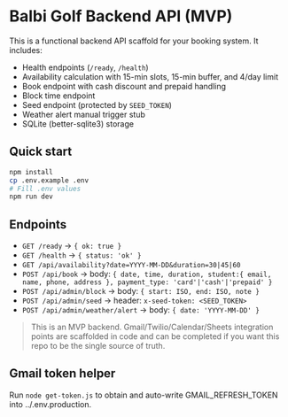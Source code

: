 # Balbi Golf Backend API (MVP)

This is a functional backend API scaffold for your booking system. It includes:
- Health endpoints (`/ready`, `/health`)
- Availability calculation with 15-min slots, 15-min buffer, and 4/day limit
- Book endpoint with cash discount and prepaid handling
- Block time endpoint
- Seed endpoint (protected by `SEED_TOKEN`)
- Weather alert manual trigger stub
- SQLite (better-sqlite3) storage

## Quick start
```bash
npm install
cp .env.example .env
# Fill .env values
npm run dev
```

## Endpoints
- `GET /ready` → `{ ok: true }`
- `GET /health` → `{ status: 'ok' }`
- `GET /api/availability?date=YYYY-MM-DD&duration=30|45|60`
- `POST /api/book` → body: `{ date, time, duration, student:{ email, name, phone, address }, payment_type: 'card'|'cash'|'prepaid' }`
- `POST /api/admin/block` → body: `{ start: ISO, end: ISO, note }`
- `POST /api/admin/seed` → header: `x-seed-token: <SEED_TOKEN>`
- `POST /api/admin/weather/alert` → body: `{ date: 'YYYY-MM-DD' }`

> This is an MVP backend. Gmail/Twilio/Calendar/Sheets integration points are scaffolded in code and can be completed if you want this repo to be the single source of truth.


## Gmail token helper
Run `node get-token.js` to obtain and auto-write GMAIL_REFRESH_TOKEN into ../.env.production.
